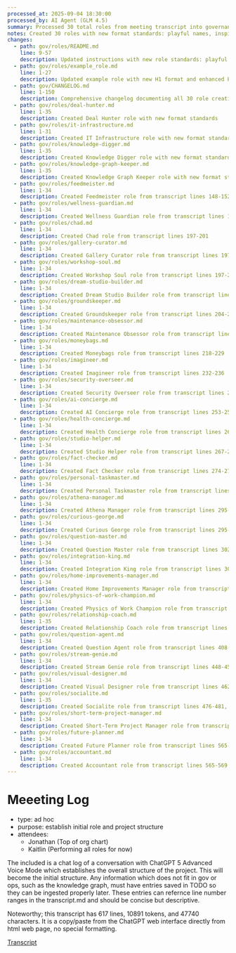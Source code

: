 ```yaml
---
processed_at: 2025-09-04 18:30:00
processed_by: AI Agent (GLM 4.5)
summary: Processed 30 total roles from meeting transcript into governance role files
notes: Created 30 roles with new format standards: playful names, inspiring purposes, casual short names, proper markdown references, enhanced Processing Notes, and meaningful Additional Info sections. Updated instructions and filename sync requirements.
changes:
  - path: gov/roles/README.md
    line: 9-57
    description: Updated instructions with new role standards: playful names, inspiring purposes, filename sync requirements, enhanced Processing Notes format
  - path: gov/roles/example_role.md
    line: 1-27
    description: Updated example role with new H1 format and enhanced Processing Notes
  - path: gov/CHANGELOG.md
    line: 1-150
    description: Comprehensive changelog documenting all 30 role creations and format standardization
  - path: gov/roles/deal-hunter.md
    line: 1-35
    description: Created Deal Hunter role with new format standards
  - path: gov/roles/it-infrastructure.md
    line: 1-31
    description: Created IT Infrastructure role with new format standards
  - path: gov/roles/knowledge-digger.md
    line: 1-35
    description: Created Knowledge Digger role with new format standards
  - path: gov/roles/knowledge-graph-keeper.md
    line: 1-35
    description: Created Knowledge Graph Keeper role with new format standards
  - path: gov/roles/feedmeister.md
    line: 1-34
    description: Created Feedmeister role from transcript lines 148-152
  - path: gov/roles/wellness-guardian.md
    line: 1-34
    description: Created Wellness Guardian role from transcript lines 162-166
  - path: gov/roles/chad.md
    line: 1-34
    description: Created Chad role from transcript lines 197-201
  - path: gov/roles/gallery-curator.md
    line: 1-34
    description: Created Gallery Curator role from transcript lines 197-201
  - path: gov/roles/workshop-soul.md
    line: 1-34
    description: Created Workshop Soul role from transcript lines 197-201
  - path: gov/roles/dream-studio-builder.md
    line: 1-34
    description: Created Dream Studio Builder role from transcript lines 197-201, 281-285
  - path: gov/roles/groundskeeper.md
    line: 1-34
    description: Created Groundskeeper role from transcript lines 204-208, 295-299
  - path: gov/roles/maintenance-obsessor.md
    line: 1-34
    description: Created Maintenance Obsessor role from transcript lines 211-215
  - path: gov/roles/moneybags.md
    line: 1-34
    description: Created Moneybags role from transcript lines 218-229
  - path: gov/roles/imagineer.md
    line: 1-34
    description: Created Imagineer role from transcript lines 232-236
  - path: gov/roles/security-overseer.md
    line: 1-34
    description: Created Security Overseer role from transcript lines 243-250
  - path: gov/roles/ai-concierge.md
    line: 1-34
    description: Created AI Concierge role from transcript lines 253-257
  - path: gov/roles/health-concierge.md
    line: 1-34
    description: Created Health Concierge role from transcript lines 260-264
  - path: gov/roles/studio-helper.md
    line: 1-34
    description: Created Studio Helper role from transcript lines 267-271
  - path: gov/roles/fact-checker.md
    line: 1-34
    description: Created Fact Checker role from transcript lines 274-278
  - path: gov/roles/personal-taskmaster.md
    line: 1-34
    description: Created Personal Taskmaster role from transcript lines 295-299
  - path: gov/roles/athena-manager.md
    line: 1-34
    description: Created Athena Manager role from transcript lines 295-299, 302
  - path: gov/roles/curious-george.md
    line: 1-34
    description: Created Curious George role from transcript lines 295-299
  - path: gov/roles/question-master.md
    line: 1-34
    description: Created Question Master role from transcript lines 302-306
  - path: gov/roles/integration-king.md
    line: 1-34
    description: Created Integration King role from transcript lines 302-306
  - path: gov/roles/home-improvements-manager.md
    line: 1-34
    description: Created Home Improvements Manager role from transcript lines 308-313
  - path: gov/roles/physics-of-work-champion.md
    line: 1-34
    description: Created Physics of Work Champion role from transcript lines 315-320
  - path: gov/roles/relationship-coach.md
    line: 1-35
    description: Created Relationship Coach role from transcript lines 392-398, 469-470
  - path: gov/roles/question-agent.md
    line: 1-34
    description: Created Question Agent role from transcript lines 408-425
  - path: gov/roles/stream-genie.md
    line: 1-34
    description: Created Stream Genie role from transcript lines 448-459
  - path: gov/roles/visual-designer.md
    line: 1-34
    description: Created Visual Designer role from transcript lines 462-466
  - path: gov/roles/socialite.md
    line: 1-35
    description: Created Socialite role from transcript lines 476-481, 483-487
  - path: gov/roles/short-term-project-manager.md
    line: 1-34
    description: Created Short-Term Project Manager role from transcript lines 499-515
  - path: gov/roles/future-planner.md
    line: 1-34
    description: Created Future Planner role from transcript lines 565-569
  - path: gov/roles/accountant.md
    line: 1-34
    description: Created Accountant role from transcript lines 565-569
---
```


# Meeeting Log
- type: ad hoc
- purpose: establish initial role and project structure
- attendees:
  - Jonathan (Top of org chart)
  - Kaitlin (Performing all roles for now)

The included is a chat log of a conversation with ChatGPT 5 Advanced Voice Mode which establishes the overall structure of the project.  This will become the initial structure. Any information which does not fit in gov or ops, such as the knowledge graph, must have entries saved in TODO so they can be ingested properly later. These entries can refernce line number ranges in the transcript.md and should be concise but descriptive.

Noteworthy; this transcript has 617 lines, 10891 tokens, and 47740 characters. It is a copy/paste from the ChatGPT web interface directly from html web page, no special formatting.

[Transcript](2025-09-03-initial-setup/transcript.md)